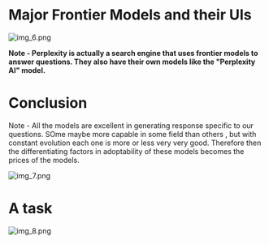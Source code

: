 # Major Frontier Models and their UIs
![img_6.png](images/img_6.png)

**Note - Perplexity is actually a search engine that uses frontier models to answer questions.
They also have their own models like the "Perplexity AI" model.**


# Conclusion
Note - All the models are excellent in generating response specific to our questions. SOme maybe more capable in some field than others , but with constant evolution each one is more or less very very good. Therefore then the differentiating factors in adoptability of these models becomes the prices of the models.

![img_7.png](images/img_7.png)


# A task
![img_8.png](images/img_8.png)